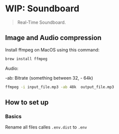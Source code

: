 # WIP: Soundboard

> Real-Time Soundboard.

## Image and Audio compression

Install ffmpeg on MacOS using this command:

```bash
brew install ffmpeg
```

Audio:

-ab: Bitrate (something between 32, - 64k)

```bash
ffmpeg -i input_file.mp3 -ab 48k  output_file.mp3
```


## How to set up

### Basics

Rename all files calles ``.env.dist`` to ``.env``

